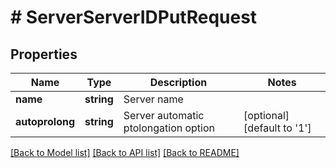 # # ServerServerIDPutRequest

## Properties

Name | Type | Description | Notes
------------ | ------------- | ------------- | -------------
**name** | **string** | Server name |
**autoprolong** | **string** | Server automatic ptolongation option | [optional] [default to '1']

[[Back to Model list]](../../README.md#models) [[Back to API list]](../../README.md#endpoints) [[Back to README]](../../README.md)
